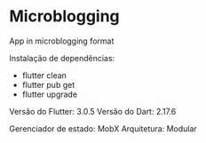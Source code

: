 # Microblogging
App in microblogging format

Instalação de dependências:
- flutter clean
- flutter pub get
- flutter upgrade

Versão do Flutter: 3.0.5
Versão do Dart: 2.17.6

Gerenciador de estado: MobX
Arquitetura: Modular
